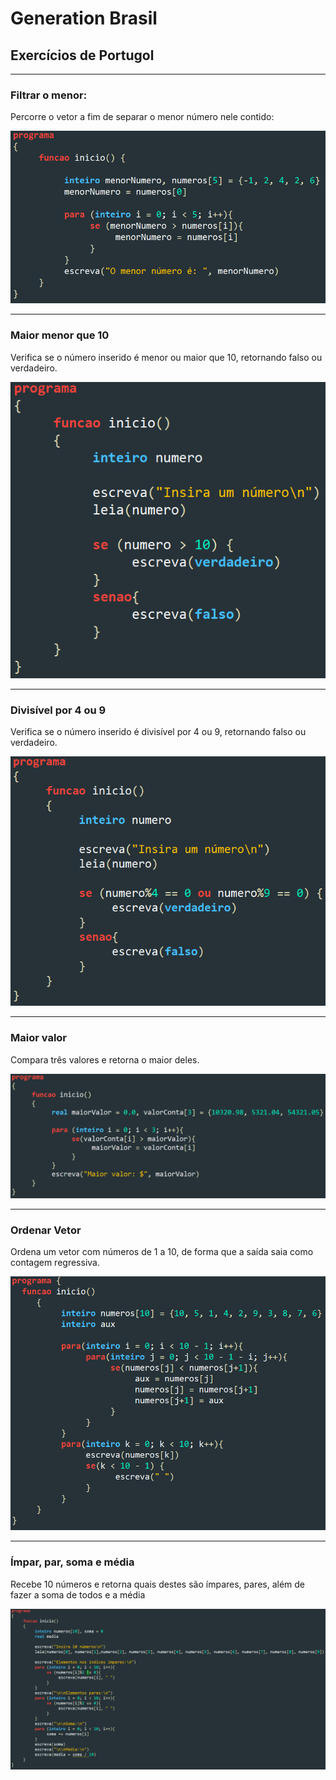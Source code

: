 <h1>Generation Brasil</h1>
<h2>Exercícios de Portugol</h2>
<hr/>

<h3>Filtrar o menor:</h3>
<p>Percorre o vetor a fim de separar o menor número nele contido:</p>
<img src="images/ex_1.png" alt="code" />

<hr />
<h3>Maior menor que 10</h3>
<p>Verifica se o número inserido é menor ou maior que 10, retornando falso ou verdadeiro.</p>
<img src="images/ex_2.png" alt="code" />

<hr />
<h3>Divisível por 4 ou 9</h3>
<p>Verifica se o número inserido é divisível por 4 ou 9, retornando falso ou verdadeiro.</p>
<img src="images/ex_3.png" alt="code" />

<hr />
<h3>Maior valor</h3>
<p>Compara três valores e retorna o maior deles.</p>
<img src="images/ex_4.png" alt="code" />

<hr />
<h3>Ordenar Vetor</h3>
<p>Ordena um vetor com números de 1 a 10, de forma que a saída saia como contagem regressiva.</p>
<img src="images/ex_5.png" alt="code" />

<hr />
<h3>Ímpar, par, soma e média</h3>
<p>Recebe 10 números e retorna quais destes são ímpares, pares, além de fazer a soma de todos e a média</p>
<img src="images/ex_6.png" alt="code" />
